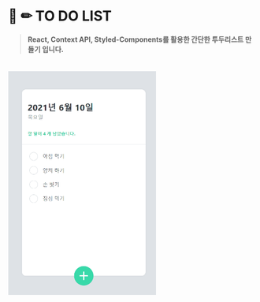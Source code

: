 # 📅 ✏ TO DO LIST

> #### React, Context API, Styled-Components를 활용한 간단한 투두리스트 만들기 입니다.

 <br/>

 <img style="width: 300px" src ="./src/gifs/1.gif" alt="gif"/>
